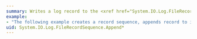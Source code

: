```yaml
---
summary: Writes a log record to the <xref href="System.IO.Log.FileRecordSequence"></xref>.
example:
- "The following example creates a record sequence, appends record to it, and finally reads the records.  \n  \n [!code-csharp[IRecordSequence#0](~/samples/snippets/csharp/VS_Snippets_CFX/irecordsequence/cs/readrecord.cs#0)]\n [!code-vb[IRecordSequence#0](~/samples/snippets/visualbasic/VS_Snippets_CFX/irecordsequence/vb/readrecord.vb#0)]"
uid: System.IO.Log.FileRecordSequence.Append*
---
```

